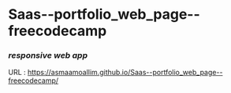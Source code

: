 # Saas--portfolio_web_page--freecodecamp

### _responsive web app_
URL : https://asmaamoallim.github.io/Saas--portfolio_web_page--freecodecamp/
